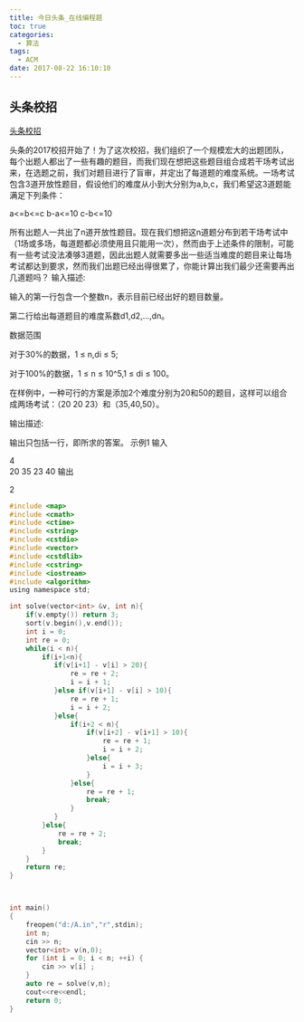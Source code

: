 ```yaml
---
title: 今日头条_在线编程题
toc: true
categories:
  - 算法
tags:
  - ACM
date: 2017-08-22 16:10:10
---
```


<!--more-->

## 头条校招

[头条校招](https://www.nowcoder.com/questionTerminal/57cf0b1050834901933e9b48daafbb9a)

头条的2017校招开始了！为了这次校招，我们组织了一个规模宏大的出题团队，每个出题人都出了一些有趣的题目，而我们现在想把这些题目组合成若干场考试出来，在选题之前，我们对题目进行了盲审，并定出了每道题的难度系统。一场考试包含3道开放性题目，假设他们的难度从小到大分别为a,b,c，我们希望这3道题能满足下列条件：

a<=b<=c
b-a<=10
c-b<=10

所有出题人一共出了n道开放性题目。现在我们想把这n道题分布到若干场考试中（1场或多场，每道题都必须使用且只能用一次），然而由于上述条件的限制，可能有一些考试没法凑够3道题，因此出题人就需要多出一些适当难度的题目来让每场考试都达到要求，然而我们出题已经出得很累了，你能计算出我们最少还需要再出几道题吗？ 
输入描述:


输入的第一行包含一个整数n，表示目前已经出好的题目数量。

第二行给出每道题目的难度系数d1,d2,...,dn。 

数据范围

对于30%的数据，1 ≤ n,di ≤ 5;

对于100%的数据，1 ≤ n ≤ 10^5,1 ≤ di ≤ 100。

在样例中，一种可行的方案是添加2个难度分别为20和50的题目，这样可以组合成两场考试：（20 20 23）和（35,40,50）。


输出描述:

输出只包括一行，即所求的答案。
示例1
输入

4  
20 35 23 40
输出

2


```c
#include <map>
#include <cmath>
#include <ctime>
#include <string>
#include <cstdio>
#include <vector>
#include <cstdlib>
#include <cstring>
#include <iostream>
#include <algorithm>
using namespace std;

int solve(vector<int> &v, int n){
    if(v.empty()) return 3;
    sort(v.begin(),v.end());
    int i = 0;
    int re = 0;
    while(i < n){
        if(i+1<n){
           if(v[i+1] - v[i] > 20){
               re = re + 2;
               i = i + 1;
           }else if(v[i+1] - v[i] > 10){
               re = re + 1;
               i = i + 2;
           }else{
               if(i+2 < n){
                   if(v[i+2] - v[i+1] > 10){
                       re = re + 1;
                       i = i + 2;
                   }else{
                       i = i + 3;
                   }
               }else{
                   re = re + 1;
                   break;
               }
           }
        }else{
            re = re + 2;
            break;
        }
    }
    return re;
}



int main()
{
    freopen("d:/A.in","r",stdin);
    int n;
    cin >> n;
    vector<int> v(n,0);
    for (int i = 0; i < n; ++i) {
        cin >> v[i] ;
    }
    auto re = solve(v,n);
    cout<<re<<endl;
    return 0;
}


```